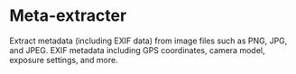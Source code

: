 # Meta-extracter
Extract metadata (including EXIF data) from image files such as PNG, JPG, and JPEG.  EXIF metadata including GPS coordinates, camera model, exposure settings, and more.
